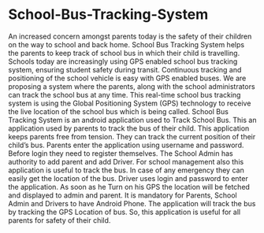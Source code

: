 # School-Bus-Tracking-System

An increased concern amongst parents today is the safety of their children on the way to school and back home. School Bus Tracking System helps the parents to keep track of school bus in which their child is travelling. Schools today are increasingly using GPS enabled school bus tracking system, ensuring student safety during transit. Continuous tracking and positioning of the school vehicle is easy with GPS enabled buses.
We are proposing a system where the parents, along with the school administrators can track the school bus at any time. This real-time school bus tracking system is using the Global Positioning System (GPS) technology to receive the live location of the school bus which is being called.
School Bus Tracking System is an android application used to Track School Bus. This an application used by parents to track the bus of their child. This application keeps parents free from tension. They can track the current position of their child’s bus. Parents enter the application using username and password. Before login they need to register themselves.
The School Admin has authority to add parent and add Driver. For school management also this application is useful to track the bus. In case of any emergency they can easily get the location of the bus.
Driver uses login and password to enter the application. As soon as he Turn on his GPS the location will be fetched and displayed to admin and parent.
It is mandatory for Parents, School Admin and Drivers to have Android Phone. The application will track the bus by tracking the GPS Location of bus.
So, this application is useful for all parents for safety of their child.
